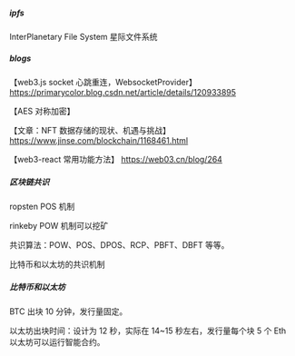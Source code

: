 
##### ipfs
InterPlanetary File System 星际文件系统



##### blogs

【web3.js socket 心跳重连，WebsocketProvider】https://primarycolor.blog.csdn.net/article/details/120933895

【AES 对称加密】

【文章：NFT 数据存储的现状、机遇与挑战】https://www.jinse.com/blockchain/1168461.html

【web3-react 常用功能方法】 https://web03.cn/blog/264


##### 区块链共识

ropsten POS 机制

rinkeby POW 机制可以挖矿

共识算法：POW、POS、DPOS、RCP、PBFT、DBFT 等等。

比特币和以太坊的共识机制

##### 比特币和以太坊

 BTC 出块 10 分钟，发行量固定。

 以太坊出块时间：设计为 12 秒，实际在 14~15 秒左右，发行量每个块 5 个 Eth 以太坊可以运行智能合约。

